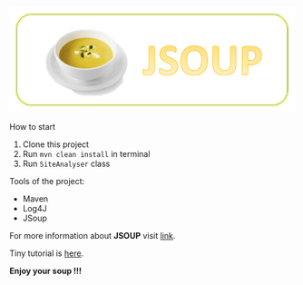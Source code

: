 ![JSOUP](img/jsoup.png)

How to start
1) Clone this project
2) Run ``mvn clean install`` in terminal
3) Run ``SiteAnalyser`` class

Tools of the project:
* Maven
* Log4J
* JSoup

For more information about **JSOUP** visit [link](_blank/https://jsoup.org/).

Tiny tutorial is [here](http://www.vogella.com/tutorials/jsoup/article.html).

**Enjoy your soup !!!**
